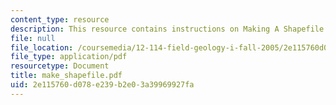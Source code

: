 ```yaml
---
content_type: resource
description: This resource contains instructions on Making A Shapefile in Arc Catalog.
file: null
file_location: /coursemedia/12-114-field-geology-i-fall-2005/2e115760d078e239b2e03a39969927fa_make_shapefile.pdf
file_type: application/pdf
resourcetype: Document
title: make_shapefile.pdf
uid: 2e115760-d078-e239-b2e0-3a39969927fa
---
```

